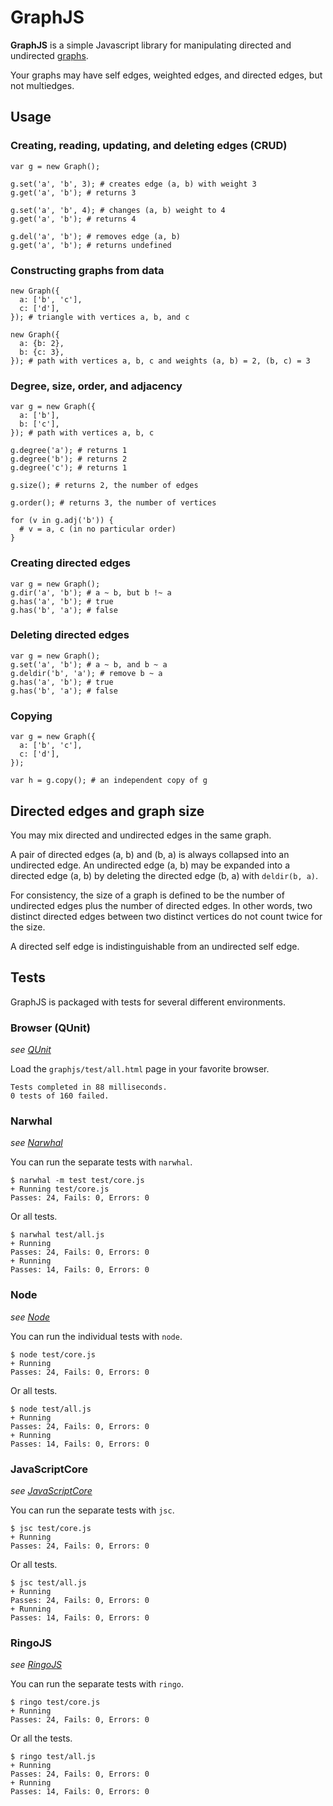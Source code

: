 # GraphJS

**GraphJS** is a simple Javascript library for manipulating directed and undirected [graphs](http://en.wikipedia.org/wiki/Graph_\(mathematics\)).

Your graphs may have self edges, weighted edges, and directed edges, but not multiedges.

## Usage

### Creating, reading, updating, and deleting edges (CRUD)

    var g = new Graph();
    
    g.set('a', 'b', 3); # creates edge (a, b) with weight 3
    g.get('a', 'b'); # returns 3
    
    g.set('a', 'b', 4); # changes (a, b) weight to 4
    g.get('a', 'b'); # returns 4
    
    g.del('a', 'b'); # removes edge (a, b)
    g.get('a', 'b'); # returns undefined

### Constructing graphs from data

    new Graph({
      a: ['b', 'c'],
      c: ['d'],
    }); # triangle with vertices a, b, and c
    
    new Graph({
      a: {b: 2},
      b: {c: 3},
    }); # path with vertices a, b, c and weights (a, b) = 2, (b, c) = 3

### Degree, size, order, and adjacency

    var g = new Graph({
      a: ['b'],
      b: ['c'],
    }); # path with vertices a, b, c
    
    g.degree('a'); # returns 1
    g.degree('b'); # returns 2
    g.degree('c'); # returns 1
    
    g.size(); # returns 2, the number of edges
    
    g.order(); # returns 3, the number of vertices
    
    for (v in g.adj('b')) {
      # v = a, c (in no particular order)
    }

### Creating directed edges

    var g = new Graph();
    g.dir('a', 'b'); # a ~ b, but b !~ a
    g.has('a', 'b'); # true
    g.has('b', 'a'); # false

### Deleting directed edges

    var g = new Graph();
    g.set('a', 'b'); # a ~ b, and b ~ a
    g.deldir('b', 'a'); # remove b ~ a
    g.has('a', 'b'); # true
    g.has('b', 'a'); # false

### Copying

    var g = new Graph({
      a: ['b', 'c'],
      c: ['d'],
    });
    
    var h = g.copy(); # an independent copy of g

## Directed edges and graph size

You may mix directed and undirected edges in the same graph.

A pair of directed edges (a, b) and (b, a) is always collapsed into an undirected edge. An undirected edge (a, b) may be expanded into a directed edge (a, b) by deleting the directed edge (b, a) with `deldir(b, a)`.

For consistency, the size of a graph is defined to be the number of undirected edges plus the number of directed edges. In other words, two distinct directed edges between two distinct vertices do not count twice for the size.

A directed self edge is indistinguishable from an undirected self edge.

## Tests

GraphJS is packaged with tests for several different environments.

### Browser (QUnit)

_see [QUnit](http://docs.jquery.com/Qunit)_

Load the `graphjs/test/all.html` page in your favorite browser.

    Tests completed in 88 milliseconds.
    0 tests of 160 failed.

### Narwhal

_see [Narwhal](http://narwhaljs.org/)_

You can run the separate tests with `narwhal`.

    $ narwhal -m test test/core.js
    + Running test/core.js
    Passes: 24, Fails: 0, Errors: 0

Or all tests.

    $ narwhal test/all.js
    + Running
    Passes: 24, Fails: 0, Errors: 0
    + Running
    Passes: 14, Fails: 0, Errors: 0

### Node

_see [Node](http://nodejs.org/)_

You can run the individual tests with `node`.

    $ node test/core.js
    + Running
    Passes: 24, Fails: 0, Errors: 0

Or all tests.

    $ node test/all.js
    + Running
    Passes: 24, Fails: 0, Errors: 0
    + Running
    Passes: 14, Fails: 0, Errors: 0

### JavaScriptCore

_see [JavaScriptCore](http://webkit.org/projects/javascript/)_

You can run the separate tests with `jsc`.

    $ jsc test/core.js
    + Running
    Passes: 24, Fails: 0, Errors: 0

Or all tests.

    $ jsc test/all.js
    + Running
    Passes: 24, Fails: 0, Errors: 0
    + Running
    Passes: 14, Fails: 0, Errors: 0

### RingoJS

_see [RingoJS](http://ringojs.org/)_

You can run the separate tests with `ringo`.

    $ ringo test/core.js
    + Running
    Passes: 24, Fails: 0, Errors: 0

Or all the tests.

    $ ringo test/all.js
    + Running
    Passes: 24, Fails: 0, Errors: 0
    + Running
    Passes: 14, Fails: 0, Errors: 0
